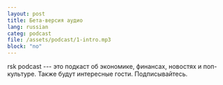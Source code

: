 ```yaml
---
layout: post
title: Бета-версия аудио 
lang: russian
categ: podcast
file: /assets/podcast/1-intro.mp3
block: "no" 
---
```



rsk podcast --- это подкаст об экономике, финансах, новостях и поп-культуре. Также будут интересные гости. Подписывайтесь.

